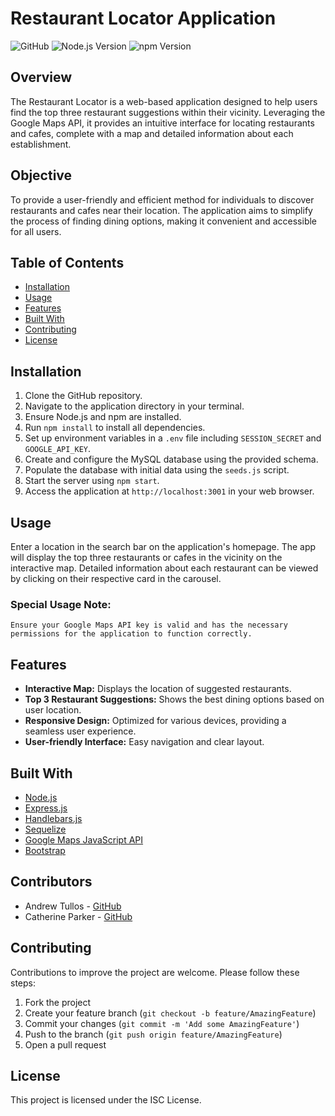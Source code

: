 # Restaurant Locator Application

![GitHub](https://img.shields.io/github/license/your-username/your-repo)
![Node.js Version](https://img.shields.io/badge/node-%3E%3D%2012.0.0-brightgreen)
![npm Version](https://img.shields.io/badge/npm-%3E%3D%206.0.0-blue)

## Overview

The Restaurant Locator is a web-based application designed to help users find the top three restaurant suggestions within their vicinity. Leveraging the Google Maps API, it provides an intuitive interface for locating restaurants and cafes, complete with a map and detailed information about each establishment.

## Objective

To provide a user-friendly and efficient method for individuals to discover restaurants and cafes near their location. The application aims to simplify the process of finding dining options, making it convenient and accessible for all users.

## Table of Contents

- [Installation](#installation)
- [Usage](#usage)
- [Features](#features)
- [Built With](#built-with)
- [Contributing](#contributing)
- [License](#license)

## Installation

1. Clone the GitHub repository.
2. Navigate to the application directory in your terminal.
3. Ensure Node.js and npm are installed.
4. Run `npm install` to install all dependencies.
5. Set up environment variables in a `.env` file including `SESSION_SECRET` and `GOOGLE_API_KEY`.
6. Create and configure the MySQL database using the provided schema.
7. Populate the database with initial data using the `seeds.js` script.
8. Start the server using `npm start`.
9. Access the application at `http://localhost:3001` in your web browser.

## Usage

Enter a location in the search bar on the application's homepage. The app will display the top three restaurants or cafes in the vicinity on the interactive map. Detailed information about each restaurant can be viewed by clicking on their respective card in the carousel.

### Special Usage Note:

    Ensure your Google Maps API key is valid and has the necessary permissions for the application to function correctly.

## Features

- **Interactive Map:** Displays the location of suggested restaurants.
- **Top 3 Restaurant Suggestions:** Shows the best dining options based on user location.
- **Responsive Design:** Optimized for various devices, providing a seamless user experience.
- **User-friendly Interface:** Easy navigation and clear layout.

## Built With

- [Node.js](https://nodejs.org/en/)
- [Express.js](https://expressjs.com/)
- [Handlebars.js](https://handlebarsjs.com/)
- [Sequelize](https://sequelize.org/)
- [Google Maps JavaScript API](https://developers.google.com/maps/documentation/javascript/overview)
- [Bootstrap](https://getbootstrap.com/)

## Contributors

- Andrew Tullos - [GitHub](https://github.com/AndrewTullos)
- Catherine Parker - [GitHub](https://github.com/caparker23)

## Contributing

Contributions to improve the project are welcome. Please follow these steps:

1. Fork the project
2. Create your feature branch (`git checkout -b feature/AmazingFeature`)
3. Commit your changes (`git commit -m 'Add some AmazingFeature'`)
4. Push to the branch (`git push origin feature/AmazingFeature`)
5. Open a pull request

## License

This project is licensed under the ISC License.

